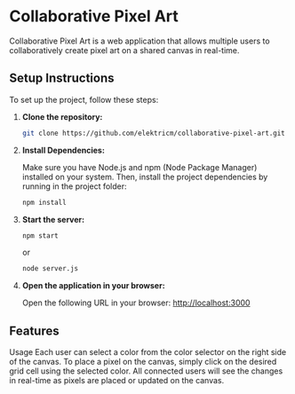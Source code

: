# Collaborative Pixel Art

Collaborative Pixel Art is a web application that allows multiple users to collaboratively create pixel art on a shared canvas in real-time.

## Setup Instructions

To set up the project, follow these steps:

1. **Clone the repository:**

   ```bash
   git clone https://github.com/elektricm/collaborative-pixel-art.git
    ```

2. **Install Dependencies:**

    Make sure you have Node.js and npm (Node Package Manager) installed on your system. Then, install the project dependencies by running in the project folder:

    ```bash
    npm install
    ```

3. **Start the server:**

    ```bash
    npm start
    ```

    or

    ```bash
    node server.js
    ```

4. **Open the application in your browser:**

    Open the following URL in your browser: [http://localhost:3000](http://localhost:3000)

## Features

Usage
Each user can select a color from the color selector on the right side of the canvas.
To place a pixel on the canvas, simply click on the desired grid cell using the selected color.
All connected users will see the changes in real-time as pixels are placed or updated on the canvas.
